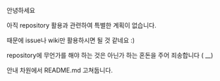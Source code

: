 안녕하세요

아직 repository 활용과 관련하여 특별한 계획이 없습니다.

때문에 issue나 wiki만 활용하시면 될 것 같네요 :)

repository에 무언가를 해야 하는 것은 아닌가 하는 혼돈을 주어 죄송합니다 ( __)

안내 차원에서 README.md 고쳐둡니다.
